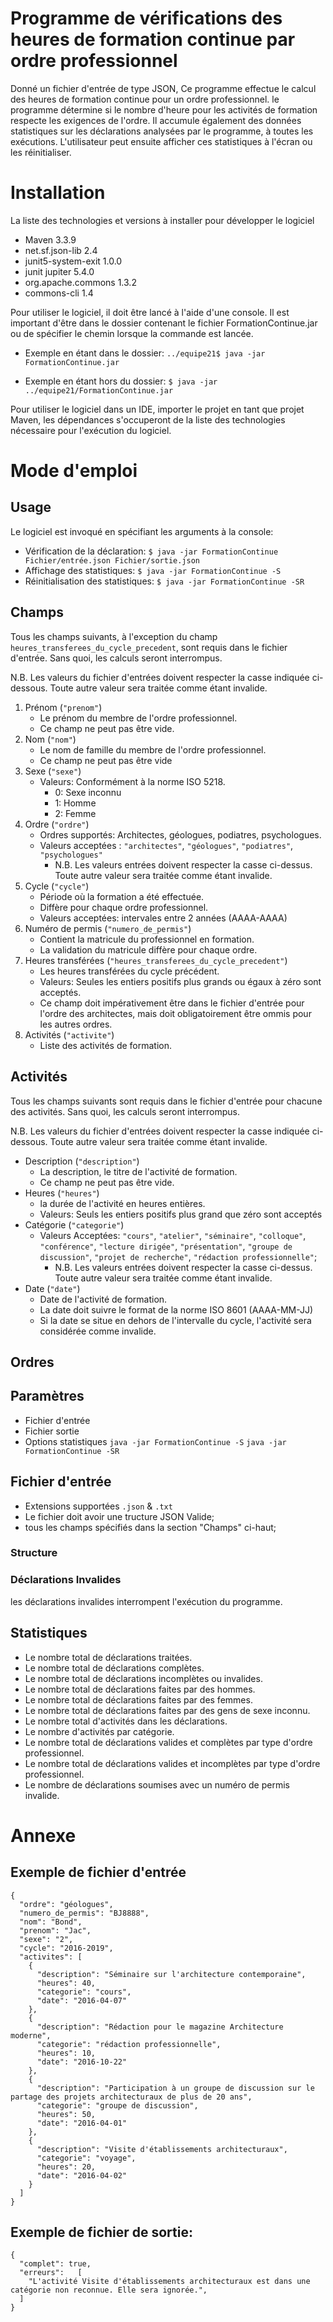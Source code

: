 
# Programme de vérifications des heures de formation continue par ordre professionnel
Donné un fichier d'entrée de type JSON, Ce programme effectue le calcul des heures de formation continue pour un ordre professionnel. le programme détermine si le nombre d'heure pour les activités de formation respecte les exigences de l'ordre.
Il accumule également des données statistiques sur les déclarations analysées par le programme, à toutes les exécutions. L'utilisateur peut ensuite afficher ces statistiques à l'écran ou les réinitialiser.


# Installation

La liste des technologies et versions à installer pour développer le logiciel
- Maven 3.3.9
- net.sf.json-lib 2.4
- junit5-system-exit 1.0.0
- junit jupiter 5.4.0
- org.apache.commons 1.3.2
- commons-cli 1.4

Pour utiliser le logiciel, il doit être lancé à l'aide d'une console.
Il est important d'être dans le dossier contenant le fichier FormationContinue.jar ou de spécifier le chemin lorsque la commande est lancée.

- Exemple en étant dans le dossier:
    `../equipe21$ java -jar FormationContinue.jar`

- Exemple en étant hors du dossier:
    `$ java -jar ../equipe21/FormationContinue.jar`

Pour utiliser le logiciel dans un IDE, importer le projet en tant que projet Maven, les dépendances s'occuperont de la liste des technologies nécessaire pour l'exécution du logiciel.

# Mode d'emploi
## Usage
Le logiciel est invoqué en spécifiant les arguments à la console:
- Vérification de la déclaration: `$ java -jar FormationContinue Fichier/entrée.json Fichier/sortie.json`
- Affichage des statistiques: `$ java -jar FormationContinue -S`
- Réinitialisation des statistiques: `$ java -jar FormationContinue -SR`

## Champs

Tous les champs suivants, à l'exception du champ `heures_transferees_du_cycle_precedent`, sont requis dans le fichier d'entrée. Sans quoi, les calculs seront interrompus.

N.B. Les valeurs du fichier d'entrées doivent respecter la casse indiquée ci-dessous. Toute autre valeur sera traitée comme étant invalide.

1. Prénom (`"prenom"`)
    - Le prénom du membre de l'ordre professionnel.
    - Ce champ ne peut pas être vide.
2. Nom (`"nom"`)
    - Le nom de famille du membre de l'ordre professionnel.
    - Ce champ ne peut pas être vide
3. Sexe (`"sexe"`)
    - Valeurs: Conformément à la norme ISO 5218.
        - 0: Sexe inconnu
        - 1: Homme
        - 2: Femme
4. Ordre (`"ordre"`)
    - Ordres supportés: Architectes, géologues, podiatres, psychologues.
    - Valeurs acceptées : `"architectes"`, `"géologues"`, `"podiatres"`, `"psychologues"`
        - N.B. Les valeurs entrées doivent respecter la casse ci-dessus. Toute autre valeur sera traitée comme étant invalide.
5. Cycle (`"cycle"`)
    - Période où la formation a été effectuée.
    - Diffère pour chaque ordre professionnel.
    - Valeurs acceptées: intervales entre 2 années (AAAA-AAAA)
6. Numéro de permis (`"numero_de_permis"`)
    - Contient la matricule du professionnel en formation.
    - La validation du matricule diffère pour chaque ordre.
7. Heures transférées (`"heures_transferees_du_cycle_precedent"`)
    - Les heures transférées du cycle précédent.
    - Valeurs: Seules les entiers positifs plus grands ou égaux à zéro sont acceptés.
    - Ce champ doit impérativement être dans le fichier d'entrée pour l'ordre des architectes, mais doit obligatoirement être ommis pour les autres ordres.
8. Activités (`"activite"`)
    - Liste des activités de formation.
    
## Activités
Tous les champs suivants sont requis dans le fichier d'entrée pour chacune des activités. Sans quoi, les calculs seront interrompus.

N.B. Les valeurs du fichier d'entrées doivent respecter la casse indiquée ci-dessous. Toute autre valeur sera traitée comme étant invalide.

- Description (`"description"`)
    - La description, le titre de l'activité de formation.
    - Ce champ ne peut pas être vide.
- Heures (`"heures"`)
    - la durée de l'activité en heures entières.
    - Valeurs: Seuls les entiers positifs plus grand que zéro sont acceptés
- Catégorie (`"categorie"`)
    - Valeurs Acceptées: `"cours"`, `"atelier"`, `"séminaire"`, `"colloque"`, `"conférence"`, `"lecture dirigée"`, `"présentation"`, `"groupe de discussion"`, `"projet de recherche"`, `"rédaction professionnelle"`;
        - N.B. Les valeurs entrées doivent respecter la casse ci-dessus. Toute autre valeur sera traitée comme étant invalide.
- Date (`"date"`)
    - Date de l'activité de formation.
    - La date doit suivre le format de la norme ISO 8601 (AAAA-MM-JJ)
    - Si la date se situe en dehors de l'intervalle du cycle, l'activité sera considérée comme invalide.

## Ordres


## Paramètres
- Fichier d'entrée
- Fichier sortie
- Options statistiques
`java -jar FormationContinue -S`
`java -jar FormationContinue -SR`

## Fichier d'entrée
- Extensions supportées `.json` & `.txt`
- Le fichier doit avoir une tructure JSON Valide;
- tous les champs spécifiés dans la section "Champs" ci-haut;

### Structure

### Déclarations Invalides
les déclarations invalides interrompent l'exécution du programme. 

## Statistiques
- Le nombre total de déclarations traitées.
- Le nombre total de déclarations complètes.
- Le nombre total de déclarations incomplètes ou invalides.
- Le nombre total de déclarations faites par des hommes.
- Le nombre total de déclarations faites par des femmes.
- Le nombre total de déclarations faites par des gens de sexe inconnu.
- Le nombre total d'activités dans les déclarations.
- Le nombre d'activités par catégorie.
- Le nombre total de déclarations valides et complètes par type d'ordre professionnel.
- Le nombre total de déclarations valides et incomplètes par type d'ordre professionnel.
- Le nombre de déclarations soumises avec un numéro de permis invalide.


# Annexe

## Exemple de fichier d'entrée
```
{
  "ordre": "géologues",
  "numero_de_permis": "BJ8888",
  "nom": "Bond",
  "prenom": "Jac",
  "sexe": "2",
  "cycle": "2016-2019",
  "activites": [
    {
      "description": "Séminaire sur l'architecture contemporaine",
      "heures": 40,
      "categorie": "cours",
      "date": "2016-04-07"
    },
    {
      "description": "Rédaction pour le magazine Architecture moderne",
      "categorie": "rédaction professionnelle",
      "heures": 10,
      "date": "2016-10-22"
    },
    {
      "description": "Participation à un groupe de discussion sur le partage des projets architecturaux de plus de 20 ans",
      "categorie": "groupe de discussion",
      "heures": 50,
      "date": "2016-04-01"
    },
    {
      "description": "Visite d'établissements architecturaux",
      "categorie": "voyage",
      "heures": 20,
      "date": "2016-04-02"
    }
  ]
}
```

## Exemple de fichier de sortie:
```
{
  "complet": true,
  "erreurs":   [
    "L'activité Visite d'établissements architecturaux est dans une catégorie non reconnue. Elle sera ignorée.",
  ]
}
```

